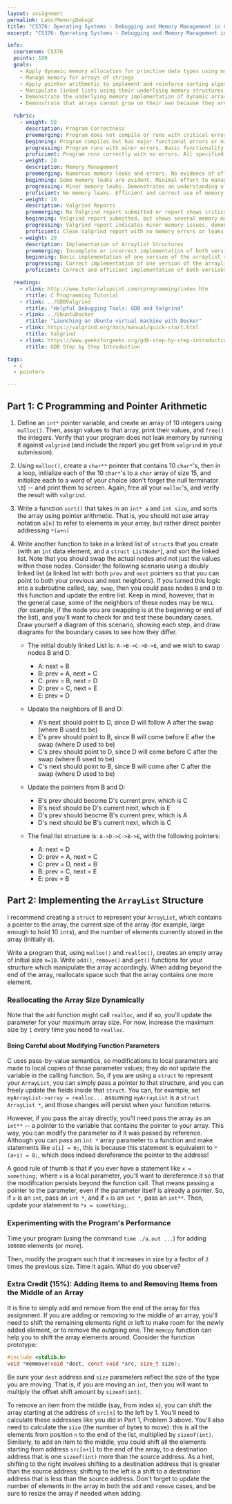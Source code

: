 ```yaml
---
layout: assignment
permalink: Labs/MemoryDebugC
title: "CS376: Operating Systems - Debugging and Memory Management in C"
excerpt: "CS376: Operating Systems - Debugging and Memory Management in C"

info:
  coursenum: CS376
  points: 100
  goals:
    - Apply dynamic memory allocation for primitive data types using malloc()
    - Manage memory for arrays of strings
    - Apply pointer arithmetic to implement and reinforce sorting algorithms
    - Manipulate linked lists using their underlying memory structures
    - Demonstrate the underlying memory implementation of dynamic array structures
    - Demonstrate that arrays cannot grow on their own because they are fixed in memory

  rubric:
    - weight: 50
      description: Program Correctness
      preemerging: Program does not compile or runs with critical errors that prevent functionality testing.
      beginning: Program compiles but has major functional errors or missing key components.
      progressing: Program runs with minor errors. Basic functionality is implemented, but there are issues in output or behavior.
      proficient: Program runs correctly with no errors. All specified functionalities are correctly implemented and produce accurate results.
    - weight: 20
      description: Memory Management
      preemerging: Numerous memory leaks and errors. No evidence of effort to manage memory correctly.
      beginning: Some memory leaks are evident. Minimal effort to manage memory is observed.
      progressing: Minor memory leaks. Demonstrates an understanding of memory management, but with some oversights.
      proficient: No memory leaks. Efficient and correct use of memory management techniques. Valgrind report is clean with no issues reported.
    - weight: 10
      description: Valgrind Reports
      preemerging: No Valgrind report submitted or report shows critical memory management issues.
      beginning: Valgrind report submitted, but shows several memory management issues.
      progressing: Valgrind report indicates minor memory issues, demonstrating some proficiency in memory management.
      proficient: Clean Valgrind report with no memory errors or leaks, indicating thorough and effective memory management.
    - weight: 20
      description: Implementation of Arraylist Structures
      preemerging: Incomplete or incorrect implementation of both versions of the arraylist structure.
      beginning: Basic implementation of one version of the arraylist structure, but with significant errors or omissions.
      progressing: Correct implementation of one version of the arraylist structure, or partial implementation of both versions.
      proficient: Correct and efficient implementation of both versions of the arraylist structure.

  readings:  
    - rlink: http://www.tutorialspoint.com/cprogramming/index.htm
      rtitle: C Programming Tutorial
    - rlink: ../GDBValgrind
      rtitle: "Helpful Debugging Tools: GDB and Valgrind"
    - rlink: ../UbuntuDocker
      rtitle: "Launching an Ubuntu virtual machine with Docker"      
    - rlink: https://valgrind.org/docs/manual/quick-start.html
      rtitle: Valgrind
    - rlink: https://www.geeksforgeeks.org/gdb-step-by-step-introduction/
      rtitle: GDB Step by Step Introduction

tags:
  - c
  - pointers

---
```


## Part 1: C Programming and Pointer Arithmetic

1. Define an `int*` pointer variable, and create an array of 10 integers using `malloc()`.  Then, assign values to that array, print their values, and `free()` the integers.  Verify that your program does not leak memory by running it against `valgrind` (and include the report you get from `valgrind` in your submission).

2. Using `malloc()`, create a `char**` pointer that contains 10 `char*`'s, then in a loop, initialize each of the 10 `char*`'s to a `char` array of size 15, and initialize each to a word of your choice (don't forget the null terminator `\0`) -- and print them to screen.  Again, free all your `malloc`'s, and verify the result with `valgrind`.

3. Write a function `sort()` that takes in an `int* a` and `int size`, and sorts the array using pointer arithmetic.  That is, you should not use array notation `a[n]` to refer to elements in your array, but rather direct pointer addressing `*(a+n)`

4. Write another function to take in a linked list of `struct`s that you create (with an `int` data element, and a `struct ListNode*`), and sort the linked list. Note that you should swap the actual nodes and not just the values within those nodes.  Consider the following scenario using a doubly linked list (a linked list with both `prev` and `next` pointers so that you can point to both your previous and next neighbors).  If you turned this logic into a subroutine called, say, `swap`, then you could pass nodes `B` and `D` to this function and update the entire list.  Keep in mind, however, that in the general case, some of the neighbors of these nodes may be `NULL` (for example, if the node you are swapping is at the beginning or end of the list), and you'll want to check for and test these boundary cases.  Draw yourself a diagram of this scenario, showing each step, and draw diagrams for the boundary cases to see how they differ.

    * The initial doubly linked List is: `A->B->C->D->E`, and we wish to swap nodes B and D.
        - A: next = B
        - B: prev = A, next = C
        - C: prev = B, next = D
        - D: prev = C, next = E
        - E: prev = D

    * Update the neighbors of B and D:
        - A's next should point to D, since D will follow A after the swap (where B used to be)
        - E's prev should point to B, since B will come before E after the swap (where D used to be)
        - C's prev should point to D, since D will come before C after the swap (where B used to be)
        - C's next should point to B, since B will come after C after the swap (where D used to be)
        
    * Update the pointers from B and D:
        - B's prev should become D's current prev, which is C
        - B's next should be D's current next, which is E
        - D's prev should beocme B's current prev, which is A
        - D's next should be B's current next, which is C
     
    * The final list structure is: `A->D->C->B->E`, with the following pointers:
        - A: next = D
        - D: prev = A, next = C
        - C: prev = D, next = B
        - B: prev = C, next = E
        - E: prev = B 

## Part 2: Implementing the `ArrayList` Structure

I recommend creating a `struct` to represent your `ArrayList`, which contains a pointer to the array, the current size of the array (for example, large enough to hold 10 `int`s), and the number of elements currently stored in the array (initially `0`).

Write a program that, using `malloc()` and `realloc()`, creates an empty array of initial size `n=10`.  Write `add()`, `remove()` and `get()` functions for your structure which manipulate the array accordingly.  When adding beyond the end of the array, reallocate space such that the array contains one more element.  

### Reallocating the Array Size Dynamically

Note that the `add` function might call `realloc`, and if so, you'll update the parameter for your maximum array size.  For now, increase the maximum size by `1` every time you need to `realloc`.

#### Being Careful about Modifying Function Parameters

C uses pass-by-value semantics, so modifications to local parameters are made to local copies of those parameter values; they do not update the variable in the calling function.  So, if you are using a `struct` to represent your `ArrayList`, you can simply pass a pointer to that structure, and you can freely update the fields inside that `struct`.  You can, for example, set `myArrayList->array = realloc...` assuming `myArrayList` is a `struct ArrayList *`, and those changes will persist when your function returns.

However, if you pass the array directly, you'll need pass the array as an `int**` -- a pointer to the variable that contains the pointer to your array.  This way, you can modify the parameter as if it was passed by reference.  Although you can pass an `int *` array parameter to a function and make statements like `a[i] = 0;`, this is because this statement is equivalent to `*(a+i) = 0;`, which does indeed dereference the pointer to the address!  

A good rule of thumb is that if you ever have a statement like `x = something;` where `x` is a local parameter, you'll want to dereference it so that the modification persists beyond the function call.  That means passing a pointer to the parameter, even if the parameter itself is already a pointer.  So, if `x` is an `int`, pass an `int *`, and if `x` is an `int *`, pass an `int**`.  Then, update your statement to `*x = something;`.

### Experimenting with the Program's Performance

Time your program (using the command `time ./a.out ...`) for adding `100000` elements (or more).  

Then, modify the program such that it increases in size by a factor of `2` times the previous size.  Time it again.  What do you observe?

### Extra Credit (15%): Adding Items to and Removing Items from the Middle of an Array

It is fine to simply add and remove from the end of the array for this assignment.  If you are adding or removing to the middle of an array, you'll need to shift the remaining elements right or left to make room for the newly added element, or to remove the outgoing one.  The `memcpy` function can help you to shift the array elements around.  Consider the function prototype:

```c
#include <stdlib.h>
void *memmove(void *dest, const void *src, size_t size);
```

Be sure your `dest` address and `size` parameters reflect the size of the type you are moving.  That is, if you are moving an `int`, then you will want to multiply the offset shift amount by `sizeof(int)`.

To remove an item from the middle (say, from index `n`), you can shift the array starting at the address of `src[n]` to the left by 1.  You'll need to calculate these addresses like you did in Part 1, Problem 3 above.  You'll also need to calculate the `size` (the number of bytes to move): this is all the elements from position `n` to the end of the list, multiplied by `sizeof(int)`.  Similarly, to add an item to the middle, you could shift all the elements starting from address `src[n+1]` to the end of the array, to a destination address that is one `sizeof(int)` more than the source address.  As a hint, shifting to the right involves shifting to a destination address that is greater than the source address; shifting to the left is a shift to a destination address that is less than the source address.  Don't forget to update the number of elements in the array in both the `add` and `remove` cases, and be sure to resize the array if needed when adding.
